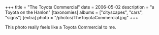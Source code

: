 +++
title = "The Toyota Commercial"
date = 2006-05-02
description = "a Toyota on the Hanlon"
[taxonomies]
albums = ["cityscapes", "cars", "signs"]
[extra]
photo = "/photos/TheToyotaCommercial.jpg"
+++

This photo really feels like a Toyota Commercial to me.
